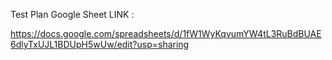 Test Plan Google Sheet LINK : 

https://docs.google.com/spreadsheets/d/1fW1WyKqvumYW4tL3RuBdBUAE6dlyTxUJL1BDUpH5wUw/edit?usp=sharing